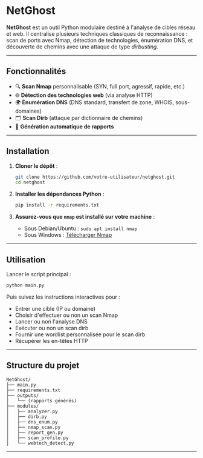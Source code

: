 # NetGhost

**NetGhost** est un outil Python modulaire destiné à l'analyse de cibles réseau et web. Il centralise plusieurs techniques classiques de reconnaissance : scan de ports avec Nmap, détection de technologies, énumération DNS, et découverte de chemins avec une attaque de type *dirbusting*.

---

## Fonctionnalités

- 🔍 **Scan Nmap** personnalisable (SYN, full port, agressif, rapide, etc.)
- 🌐 **Détection des technologies web** (via analyse HTTP)
- 🌍 **Énumération DNS** (DNS standard, transfert de zone, WHOIS, sous-domaines)
- 🗂️ **Scan Dirb** (attaque par dictionnaire de chemins)
- 📝 **Génération automatique de rapports**

---

## Installation

1. **Cloner le dépôt** :
   ```bash
   git clone https://github.com/votre-utilisateur/netghost.git
   cd netghost
   ```

2. **Installer les dépendances Python** :
   ```bash
   pip install -r requirements.txt
   ```

3. **Assurez-vous que `nmap` est installé sur votre machine** :
   - Sous Debian/Ubuntu : `sudo apt install nmap`
   - Sous Windows : [Télécharger Nmap](https://nmap.org/download.html)

---

## Utilisation

Lancer le script principal :

```bash
python main.py
```

Puis suivez les instructions interactives pour :
- Entrer une cible (IP ou domaine)
- Choisir d'effectuer ou non un scan Nmap
- Lancer ou non l'analyse DNS
- Exécuter ou non un scan dirb
- Fournir une wordlist personnalisée pour le scan dirb
- Récupérer les en-têtes HTTP

---

## Structure du projet

```
NetGhost/
├── main.py
├── requirements.txt
├── outputs/
│   └── (rapports générés)
├── modules/
│   ├── analyzer.py
│   ├── dirb.py
│   ├── dns_enum.py
│   ├── nmap_scan.py
│   ├── report_gen.py
│   ├── scan_profile.py
│   └── webtech_detect.py
```

---


